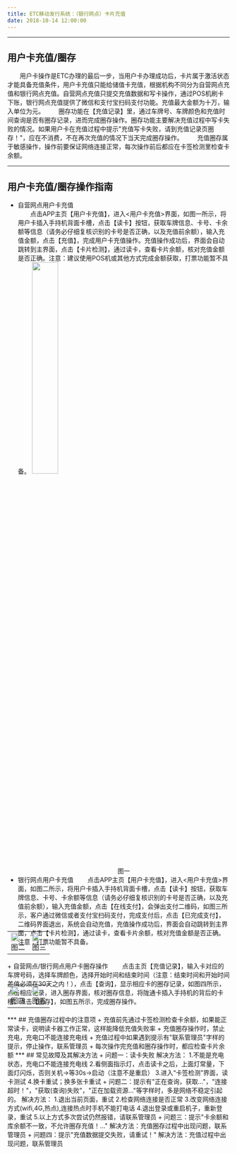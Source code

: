 ```yaml
---
title: ETC移动发行系统：（银行网点）卡片充值
date: 2018-10-14 12:00:00
---
```


*** 
## 用户卡充值/圈存
&emsp;&emsp;用户卡操作是ETC办理的最后一步，当用户卡办理成功后，卡片属于激活状态才能具备充值条件，用户卡充值只能给储值卡充值，根据机构不同分为自营网点充值和银行网点充值。自营网点充值只提交充值数据和写卡操作，通过POS机刷卡下账，银行网点充值提供了微信和支付宝扫码支付功能。充值最大金额为十万，输入单位为元。
&emsp;&emsp;圈存功能在【充值记录】里，通过车牌号、车牌颜色和充值时间查询是否有圈存记录，进而完成圈存操作。圈存功能主要解决充值过程中写卡失败的情况。如果用户卡在充值过程中提示"充值写卡失败，请到充值记录页圈存！"，应在不消费，不在再次充值的情况下当天完成圈存操作。
&emsp;&emsp;充值圈存属于敏感操作，操作前要保证网络连接正常，每次操作前后都应在卡签检测里检查卡余额。
*** 
## 用户卡充值/圈存操作指南
+ 自营网点用户卡充值   
&emsp;&emsp;点击APP主页【用户卡充值】，进入<用户卡充值>界面，如图一所示，将用户卡插入手持机背面卡槽，点击【读卡】按钮，获取车牌信息、卡号、卡余额等信息（请务必仔细复核识别的卡号是否正确，以及充值前余额），输入充值金额，点击【充值】，完成用户卡充值操作。充值操作成功后，界面会自动跳转到主界面，点击【卡片检测】，通过读卡，查看卡片余额，核对充值金额是否正确。注意：建议使用POS机或其他方式完成金额获取，打票功能暂不具备。
<img src="/pub-images/recharge-1.png"  width="35%" /><div style="text-align:center;">图一</div>
+ 银行网点用户卡充值
&emsp;&emsp;点击APP主页【用户卡充值】，进入<用户卡充值>界面，如图二所示，将用户卡插入手持机背面卡槽，点击【读卡】按钮，获取车牌信息、卡号、卡余额等信息（请务必仔细复核识别的卡号是否正确，以及充值前余额），输入充值金额，点击【在线支付】，会弹出支付二维码，如图三所示，客户通过微信或者支付宝扫码支付，完成支付后，点击【已完成支付】，二维码界面退出，系统会自动充值，充值操作成功后，界面会自动跳转到主界面，点击【卡片检测】，通过读卡，查看卡片余额，核对充值金额是否正确。注意：打票功能暂不具备。
<table style="margin-top: -47px;">
 <td><img src="/pub-images/recharge-2.png"  width="70%" /><div style="text-align:center;">图二</div></td>
 <td><img src="/pub-images/recharge-3.png"  width="67%" /><div style="text-align:center;">图三</div></td>
</table>
+ 自营网点/银行网点用户卡圈存操作
&emsp;&emsp;点击主页【充值记录】，输入卡对应的车牌号码，选择车牌颜色，选择开始时间和结束时间（注意：结束时间和开始时间差值必须在30天之内！），点击【查询】，显示相应卡的圈存记录，如图四所示，点击相应记录，进入圈存界面，核对圈存信息，将陇通卡插入手持机的背后的卡槽，点击【圈存】，如图五所示，完成圈存操作。
<table style="margin-top: -47px;">
 <td><img src="/pub-images/recharge-4.png"  width="70%" /><div style="text-align:center;">图四</div></td>
 <td><img src="/pub-images/recharge-5.png"  width="67%" /><div style="text-align:center;">图五</div></td>
</table>
*** 
## 充值圈存过程中的注意项
+ 充值前先通过卡签检测检查卡余额，如果能正常读卡，说明读卡器工作正常，这样能降低充值失败率
+ 充值圈存操作时，禁止充电，充电口不能连接充电线
+ 充值过程中如果遇到提示有"联系管理员"字样的提示，停止操作，联系管理员
+ 每次操作完充值和圈存操作时，都应检查卡片余额
***
## 常见故障及其解决方法
+ 问题一：读卡失败
      解决方法：    
      1.不能是充电状态，充电口不能连接充电线      
      2.看侧面指示灯，点击读卡之后，上面灯常量，下面灯闪烁，否则关机->等30s->启动（注意不是重启） 
      3.进入“卡签检测”界面，读卡测试
      4.换卡重试；换多张卡重试
+ 问题二：提示有"正在查询，获取..."，"连接超时！"，"获取(查询)失败"，"正在加载资源..."等字样时，多是网络不稳定引起的。
      解决方法：   
      1.退出当前页面，重试        
      2.检查网络连接是否正常
      3.改变网络连接方式(wifi,4G,热点),连接热点时手机不能打电话
      4.退出登录或重启机子，重新登录，重试
      5.以上方式多次尝试仍然报错，请联系管理员
+ 问题三：提示"卡余额和库余额不一致，不允许圈存充值！..."
      解决方法：充值圈存过程中出现问题，联系管理员
+ 问题四：提示"充值数据提交失败，请重试！"
      解决方法：充值过程中出现问题，联系管理员     



